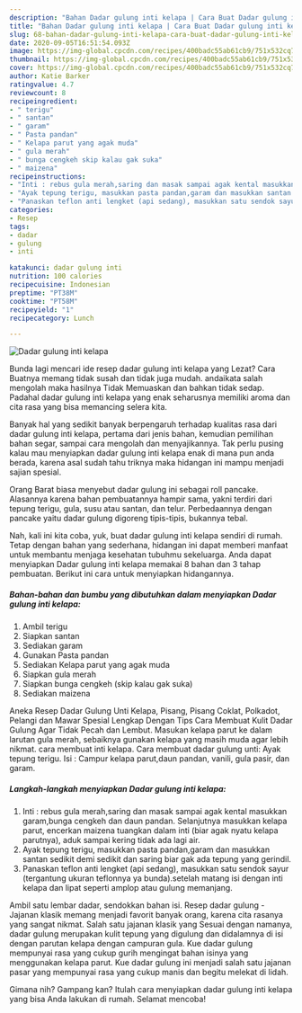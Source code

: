 ```yaml
---
description: "Bahan Dadar gulung inti kelapa | Cara Buat Dadar gulung inti kelapa Yang Mudah Dan Praktis"
title: "Bahan Dadar gulung inti kelapa | Cara Buat Dadar gulung inti kelapa Yang Mudah Dan Praktis"
slug: 68-bahan-dadar-gulung-inti-kelapa-cara-buat-dadar-gulung-inti-kelapa-yang-mudah-dan-praktis
date: 2020-09-05T16:51:54.093Z
image: https://img-global.cpcdn.com/recipes/400badc55ab61cb9/751x532cq70/dadar-gulung-inti-kelapa-foto-resep-utama.jpg
thumbnail: https://img-global.cpcdn.com/recipes/400badc55ab61cb9/751x532cq70/dadar-gulung-inti-kelapa-foto-resep-utama.jpg
cover: https://img-global.cpcdn.com/recipes/400badc55ab61cb9/751x532cq70/dadar-gulung-inti-kelapa-foto-resep-utama.jpg
author: Katie Barker
ratingvalue: 4.7
reviewcount: 8
recipeingredient:
- " terigu"
- " santan"
- " garam"
- " Pasta pandan"
- " Kelapa parut yang agak muda"
- " gula merah"
- " bunga cengkeh skip kalau gak suka"
- " maizena"
recipeinstructions:
- "Inti : rebus gula merah,saring dan masak sampai agak kental masukkan garam,bunga cengkeh dan daun pandan. Selanjutnya masukkan kelapa parut, encerkan maizena tuangkan dalam inti (biar agak nyatu kelapa parutnya), aduk sampai kering tidak ada lagi air."
- "Ayak tepung terigu, masukkan pasta pandan,garam dan masukkan santan sedikit demi sedikit dan saring biar gak ada tepung yang gerindil."
- "Panaskan teflon anti lengket (api sedang), masukkan satu sendok sayur (tergantung ukuran teflonnya ya bunda).setelah matang isi dengan inti kelapa dan lipat seperti amplop atau gulung memanjang."
categories:
- Resep
tags:
- dadar
- gulung
- inti

katakunci: dadar gulung inti 
nutrition: 100 calories
recipecuisine: Indonesian
preptime: "PT38M"
cooktime: "PT58M"
recipeyield: "1"
recipecategory: Lunch

---
```



![Dadar gulung inti kelapa](https://img-global.cpcdn.com/recipes/400badc55ab61cb9/751x532cq70/dadar-gulung-inti-kelapa-foto-resep-utama.jpg)

Bunda lagi mencari ide resep dadar gulung inti kelapa yang Lezat? Cara Buatnya memang tidak susah dan tidak juga mudah. andaikata salah mengolah maka hasilnya Tidak Memuaskan dan bahkan tidak sedap. Padahal dadar gulung inti kelapa yang enak seharusnya memiliki aroma dan cita rasa yang bisa memancing selera kita.

Banyak hal yang sedikit banyak berpengaruh terhadap kualitas rasa dari dadar gulung inti kelapa, pertama dari jenis bahan, kemudian pemilihan bahan segar, sampai cara mengolah dan menyajikannya. Tak perlu pusing kalau mau menyiapkan dadar gulung inti kelapa enak di mana pun anda berada, karena asal sudah tahu triknya maka hidangan ini mampu menjadi sajian spesial.

Orang Barat biasa menyebut dadar gulung ini sebagai roll pancake. Alasannya karena bahan pembuatannya hampir sama, yakni terdiri dari tepung terigu, gula, susu atau santan, dan telur. Perbedaannya dengan pancake yaitu dadar gulung digoreng tipis-tipis, bukannya tebal.


Nah, kali ini kita coba, yuk, buat dadar gulung inti kelapa sendiri di rumah. Tetap dengan bahan yang sederhana, hidangan ini dapat memberi manfaat untuk membantu menjaga kesehatan tubuhmu sekeluarga. Anda dapat menyiapkan Dadar gulung inti kelapa memakai 8 bahan dan 3 tahap pembuatan. Berikut ini cara untuk menyiapkan hidangannya.

<!--inarticleads1-->

##### Bahan-bahan dan bumbu yang dibutuhkan dalam menyiapkan Dadar gulung inti kelapa:

1. Ambil  terigu
1. Siapkan  santan
1. Sediakan  garam
1. Gunakan  Pasta pandan
1. Sediakan  Kelapa parut yang agak muda
1. Siapkan  gula merah
1. Siapkan  bunga cengkeh (skip kalau gak suka)
1. Sediakan  maizena


Aneka Resep Dadar Gulung Unti Kelapa, Pisang, Pisang Coklat, Polkadot, Pelangi dan Mawar Spesial Lengkap Dengan Tips Cara Membuat Kulit Dadar Gulung Agar Tidak Pecah dan Lembut. Masukan kelapa parut ke dalam larutan gula merah, sebaiknya gunakan kelapa yang masih muda agar lebih nikmat. cara membuat inti kelapa. Cara membuat dadar gulung unti: Ayak tepung terigu. Isi : Campur kelapa parut,daun pandan, vanili, gula pasir, dan garam. 

<!--inarticleads2-->

##### Langkah-langkah menyiapkan Dadar gulung inti kelapa:

1. Inti : rebus gula merah,saring dan masak sampai agak kental masukkan garam,bunga cengkeh dan daun pandan. Selanjutnya masukkan kelapa parut, encerkan maizena tuangkan dalam inti (biar agak nyatu kelapa parutnya), aduk sampai kering tidak ada lagi air.
1. Ayak tepung terigu, masukkan pasta pandan,garam dan masukkan santan sedikit demi sedikit dan saring biar gak ada tepung yang gerindil.
1. Panaskan teflon anti lengket (api sedang), masukkan satu sendok sayur (tergantung ukuran teflonnya ya bunda).setelah matang isi dengan inti kelapa dan lipat seperti amplop atau gulung memanjang.


Ambil satu lembar dadar, sendokkan bahan isi. Resep dadar gulung - Jajanan klasik memang menjadi favorit banyak orang, karena cita rasanya yang sangat nikmat. Salah satu jajanan klasik yang Sesuai dengan namanya, dadar gulung merupakan kulit tepung yang digulung dan didalamnya di isi dengan parutan kelapa dengan campuran gula. Kue dadar gulung mempunyai rasa yang cukup gurih mengingat bahan isinya yang menggunakan kelapa parut. Kue dadar gulung ini menjadi salah satu jajanan pasar yang mempunyai rasa yang cukup manis dan begitu melekat di lidah. 

Gimana nih? Gampang kan? Itulah cara menyiapkan dadar gulung inti kelapa yang bisa Anda lakukan di rumah. Selamat mencoba!
